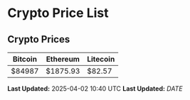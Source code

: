 # Crypto Price List

## Crypto Prices
| Bitcoin | Ethereum | Litecoin |
| ------- | -------- | -------- |
| $84987 | $1875.93 | $82.57 |
**Last Updated:** 2025-04-02 10:40 UTC
**Last Updated:** $DATE$
